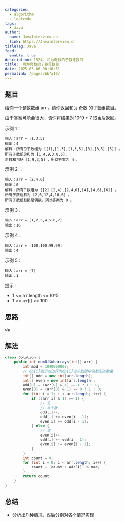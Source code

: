 ```yaml
---
categories: 
  - algorithm
  - leetcode
tags: 
  - Java
author: 
  name: JavaInterview.cn
  link: https://JavaInterview.cn
titleTag: Java
feed: 
  enable: true
description: 1524. 和为奇数的子数组数目
title:  和为奇数的子数组数目
date: 2025-05-06 08:58:31
permalink: /pages/bb7a16/
---
```


## 题目

给你一个整数数组 arr 。请你返回和为 奇数 的子数组数目。

由于答案可能会很大，请你将结果对 10^9 + 7 取余后返回。



示例 1：

    输入：arr = [1,3,5]
    输出：4
    解释：所有的子数组为 [[1],[1,3],[1,3,5],[3],[3,5],[5]] 。
    所有子数组的和为 [1,4,9,3,8,5].
    奇数和包括 [1,9,3,5] ，所以答案为 4 。
示例 2 ：

    输入：arr = [2,4,6]
    输出：0
    解释：所有子数组为 [[2],[2,4],[2,4,6],[4],[4,6],[6]] 。
    所有子数组和为 [2,6,12,4,10,6] 。
    所有子数组和都是偶数，所以答案为 0 。
示例 3：

    输入：arr = [1,2,3,4,5,6,7]
    输出：16
示例 4：

    输入：arr = [100,100,99,99]
    输出：4
示例 5：

    输入：arr = [7]
    输出：1


提示：

* 1 <= arr.length <= 10^5
* 1 <= arr[i] <= 100

## 思路

dp

## 解法
```java
class Solution {
    public int numOfSubarrays(int[] arr) {
        int mod = 1000000007;
        // dp[i]表示右边界为dp[i]的子数组中奇数和的数量
        int[] odd = new int[arr.length];
        int[] even = new int[arr.length];
        odd[0] = (arr[0] & 1) == 1 ? 1 : 0;
        even[0] = (arr[0] & 1) == 0 ? 1 : 0;
        for (int i = 1; i < arr.length; i++) {
            if ((arr[i] & 1) == 1) {
                // 奇
                // 单个数
                odd[i]++;
                odd[i] += even[i - 1];
                even[i] += odd[i - 1];
            } else {
                // 偶
                even[i]++;
                odd[i] += odd[i - 1];
                even[i] += even[i - 1];
            }
        }
        int count = 0;
        for (int i = 0; i < arr.length; i++) {
            count = (count + odd[i]) % mod;
        }
        return count;
    }
}

```

## 总结

- 分析出几种情况，然后分别对各个情况实现 
